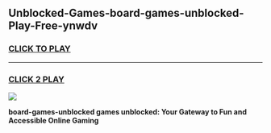 
## Unblocked-Games-board-games-unblocked-Play-Free-ynwdv
<h3>
<a href="https://premium76.site?title=board-games-unblocked&ref=21A">CLICK TO PLAY</a></h3>
<hr>

<h3>
<a href="https://premium76.site?title=board-games-unblocked&ref=21A">CLICK 2 PLAY</a>
  
</h3>

<a href="https://premium76.site?title=board-games-unblocked&ref=21A"><img src="https://clearcache.store/games.png"></a>


**board-games-unblocked games unblocked: Your Gateway to Fun and Accessible Online Gaming**
